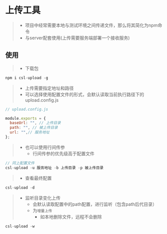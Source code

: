 # 上传工具

> + 项目中经常需要本地与测试环境之间传递文件，那么将其简化为npm命令
> + 与server配套使用(上传需要服务端部署一个接收服务)

## 使用

> + 下载包

```js
npm i csl-upload -g
```

> + 上传需要指定地址和路径
> + 可以选择使用配置文件的形式，会默认读取当前执行路径下的upload.config.js

```js
// upload.config.js

module.exports = {
  baseUrl: "", // 上传目录
  path: "", // 被上传目录
  url: "",// 服务地址
};
```

> + 也可以使用行间传参
>   + 行间传参的优先级高于配置文件

```js
// 同上配置文件
csl-upload -u 服务地址 -b 上传目录 -p 被上传目录
```

> + 查看最终配置

```js
csl-upload -d
```

> + 监听目录变化上传
>   + 会默认读取配置中的path配置，进行监听（包含path后代目录）
>   + 为`增量上传`
>     + 如本地删除文件，远程不会删除

```js
csl-upload -w
```